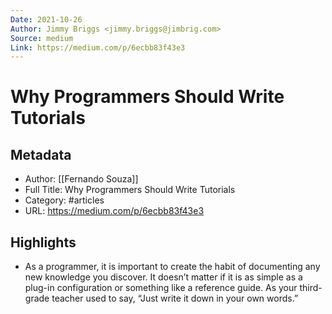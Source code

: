 ```yaml
---
Date: 2021-10-26
Author: Jimmy Briggs <jimmy.briggs@jimbrig.com>
Source: medium
Link: https://medium.com/p/6ecbb83f43e3
---
```

# Why Programmers Should Write Tutorials

## Metadata
- Author: [[Fernando Souza]]
- Full Title: Why Programmers Should Write Tutorials
- Category: #articles
- URL: https://medium.com/p/6ecbb83f43e3

## Highlights
- As a programmer, it is important to create the habit of documenting any new knowledge you discover. It doesn’t matter if it is as simple as a plug-in configuration or something like a reference guide. As your third-grade teacher used to say, “Just write it down in your own words.”
